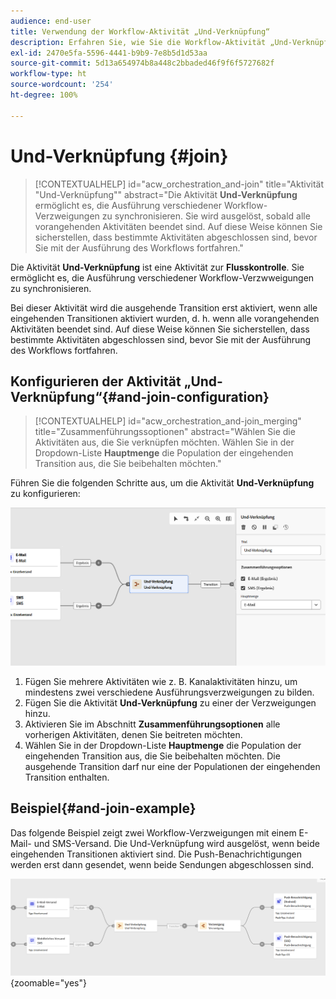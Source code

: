 ```yaml
---
audience: end-user
title: Verwendung der Workflow-Aktivität „Und-Verknüpfung“
description: Erfahren Sie, wie Sie die Workflow-Aktivität „Und-Verknüpfung“ verwenden.
exl-id: 2470e5fa-5596-4441-b9b9-7e8b5d1d53aa
source-git-commit: 5d13a654974b8a448c2bbaded46f9f6f5727682f
workflow-type: ht
source-wordcount: '254'
ht-degree: 100%

---
```


# Und-Verknüpfung {#join}


>[!CONTEXTUALHELP]
>id="acw_orchestration_and-join"
>title="Aktivität &quot;Und-Verknüpfung&quot;"
>abstract="Die Aktivität **Und-Verknüpfung** ermöglicht es, die Ausführung verschiedener Workflow-Verzweigungen zu synchronisieren. Sie wird ausgelöst, sobald alle vorangehenden Aktivitäten beendet sind. Auf diese Weise können Sie sicherstellen, dass bestimmte Aktivitäten abgeschlossen sind, bevor Sie mit der Ausführung des Workflows fortfahren."

Die Aktivität **Und-Verknüpfung** ist eine Aktivität zur **Flusskontrolle**. Sie ermöglicht es, die Ausführung verschiedener Workflow-Verzwweigungen zu synchronisieren.

Bei dieser Aktivität wird die ausgehende Transition erst aktiviert, wenn alle eingehenden Transitionen aktiviert wurden, d. h. wenn alle vorangehenden Aktivitäten beendet sind. Auf diese Weise können Sie sicherstellen, dass bestimmte Aktivitäten abgeschlossen sind, bevor Sie mit der Ausführung des Workflows fortfahren.

## Konfigurieren der Aktivität „Und-Verknüpfung“{#and-join-configuration}

>[!CONTEXTUALHELP]
>id="acw_orchestration_and-join_merging"
>title="Zusammenführungssoptionen"
>abstract="Wählen Sie die Aktivitäten aus, die Sie verknüpfen möchten. Wählen Sie in der Dropdown-Liste **Hauptmenge** die Population der eingehenden Transition aus, die Sie beibehalten möchten."

Führen Sie die folgenden Schritte aus, um die Aktivität **Und-Verknüpfung** zu konfigurieren:

![](../assets/workflow-andjoin.png)

1. Fügen Sie mehrere Aktivitäten wie z. B. Kanalaktivitäten hinzu, um mindestens zwei verschiedene Ausführungsverzweigungen zu bilden.
1. Fügen Sie die Aktivität **Und-Verknüpfung** zu einer der Verzweigungen hinzu.
1. Aktivieren Sie im Abschnitt **Zusammenführungsoptionen** alle vorherigen Aktivitäten, denen Sie beitreten möchten.
1. Wählen Sie in der Dropdown-Liste **Hauptmenge** die Population der eingehenden Transition aus, die Sie beibehalten möchten. Die ausgehende Transition darf nur eine der Populationen der eingehenden Transition enthalten.

## Beispiel{#and-join-example}

Das folgende Beispiel zeigt zwei Workflow-Verzweigungen mit einem E-Mail- und SMS-Versand. Die Und-Verknüpfung wird ausgelöst, wenn beide eingehenden Transitionen aktiviert sind. Die Push-Benachrichtigungen werden erst dann gesendet, wenn beide Sendungen abgeschlossen sind.

![](../assets/workflow-andjoin-example.png){zoomable="yes"}
